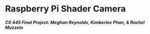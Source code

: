 # Raspberry Pi Shader Camera
##### CS 445 Final Project: Meghan Reynolds, Kimberlee Phan, & Rachel Muzzelo
